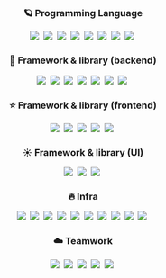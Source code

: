<h3 align="center">🪐 Programming Language</h3>

<p align="center">
  <img src="https://img.shields.io/badge/C-A8B9CC?style=flat-square&logo=C&logoColor=white">&nbsp  
  <img src="https://img.shields.io/badge/C++-00599C?style=flat-square&logo=C%2B%2B">&nbsp 
  <img src="https://img.shields.io/badge/Java-007396?style=flat-square&logo=Java&logoColor=white">&nbsp 
  <img src="https://img.shields.io/badge/Javascript-ffb13b?style=flat-square&logo=javascript&logoColor=white">&nbsp
  <img src="https://img.shields.io/badge/Node.js-339933?style=flat-square&logo=Node.js&logoColor=white">&nbsp
  <img src="https://img.shields.io/badge/Python-3766AB?style=flat-square&logo=Python&logoColor=white">&nbsp 
  <img src="https://img.shields.io/badge/Ruby-CC342D?style=flat-square&logo=Ruby&logoColor=white">&nbsp
  <img src="https://img.shields.io/badge/PHP-777BB4?style=flat-square&logo=PHP&logoColor=white">&nbsp 
</p>

<h3 align="center">🌙 Framework & library (backend)</h3>

<p align="center">
  <img src="https://img.shields.io/badge/Spring-6DB33F?style=flat-square&logo=Spring&logoColor=white">&nbsp
  <img src="https://img.shields.io/badge/Spring Boot-6DB33F?style=flat-square&logo=Spring Boot&logoColor=white">&nbsp
  <img src="https://img.shields.io/badge/Express-000000?style=flat-square&logo=Express&logoColor=white">&nbsp
  <img src="https://img.shields.io/badge/Nest-E0234E?style=flat-square&logo=NestJS&logoColor=white">&nbsp
  <img src="https://img.shields.io/badge/Django-092E20?style=flat-square&logo=Django&logoColor=white">&nbsp
  <img src="https://img.shields.io/badge/Ruby on Rails-CC0000?style=flat-square&logo=Ruby on Rails&logoColor=white">&nbsp
  <img src="https://img.shields.io/badge/Laravel-FF2D20?style=flat-square&logo=Laravel&logoColor=white">&nbsp
</p>

<h3 align="center">⭐ Framework & library (frontend)</h3>

<p align="center">
  <img src="https://img.shields.io/badge/React-61DAFB?style=flat-square&logo=React&logoColor=white">&nbsp
  <img src="https://img.shields.io/badge/Redux-764ABC?style=flat-square&logo=Redux&logoColor=white">&nbsp
  <img src="https://img.shields.io/badge/Next-000000?style=flat-square&logo=Next.js&logoColor=white">&nbsp
  <img src="https://img.shields.io/badge/Vue-4FC08D?style=flat-square&logo=Vue.js&logoColor=white">&nbsp
  <img src="https://img.shields.io/badge/Nuxt-00DC82?style=flat-square&logo=Nuxt.js&logoColor=white">&nbsp
</p>

<h3 align="center">☀️ Framework & library (UI)</h3>

<p align="center">
  <img src="https://img.shields.io/badge/Bootstrap-7952B3?style=flat-square&logo=Bootstrap&logoColor=white">&nbsp
  <img src="https://img.shields.io/badge/Material UI-757575?style=flat-square&logo=Material Design&logoColor=white">&nbsp
  <img src="https://img.shields.io/badge/Vuetify-1867C0?style=flat-square&logo=Vuetify&logoColor=white">&nbsp
</p>

<h3 align="center">🔥 Infra</h3>

<p align="center">
  <img src="https://img.shields.io/badge/MySQL-4479A1?style=flat-square&logo=MySQL&logoColor=white">&nbsp
  <img src="https://img.shields.io/badge/PostgreSQL-4169E1?style=flat-square&logo=PostgreSQL&logoColor=white">&nbsp
  <img src="https://img.shields.io/badge/Oracle-F80000?style=flat-square&logo=Oracle&logoColor=white">&nbsp
  <img src="https://img.shields.io/badge/NGINX-009639?style=flat-square&logo=NGINX&logoColor=white">&nbsp
  <img src="https://img.shields.io/badge/Jenkins-D24939?style=flat-square&logo=Jenkins&logoColor=white">&nbsp
  <img src="https://img.shields.io/badge/Ubuntu-E95420?style=flat-square&logo=Ubuntu&logoColor=white">&nbsp
  <img src="https://img.shields.io/badge/CentOS-262577?style=flat-square&logo=CentOS&logoColor=white">&nbsp
  <img src="https://img.shields.io/badge/Redis-DC382D?style=flat-square&logo=Redis&logoColor=white">&nbsp
  <img src="https://img.shields.io/badge/Elasticsearch-005571?style=flat-square&logo=Elasticsearch&logoColor=white">&nbsp
  <img src="https://img.shields.io/badge/MongoDB-47A248?style=flat-square&logo=MongoDB&logoColor=white">&nbsp
</p>

<h3 align="center">☁️ Teamwork</h3>

<p align="center">
  <img src="https://img.shields.io/badge/GitHub-181717?style=flat-square&logo=GitHub&logoColor=white">&nbsp
  <img src="https://img.shields.io/badge/Docker-2496ED?style=flat-square&logo=Docker&logoColor=white">&nbsp
  <img src="https://img.shields.io/badge/Vagrant-1868F2?style=flat-square&logo=Vagrant&logoColor=white">&nbsp
  <img src="https://img.shields.io/badge/Slack-4A154B?style=flat-square&logo=Slack&logoColor=white">&nbsp
  <img src="https://img.shields.io/badge/Notion-000000?style=flat-square&logo=Notion&logoColor=white">&nbsp
</p>
